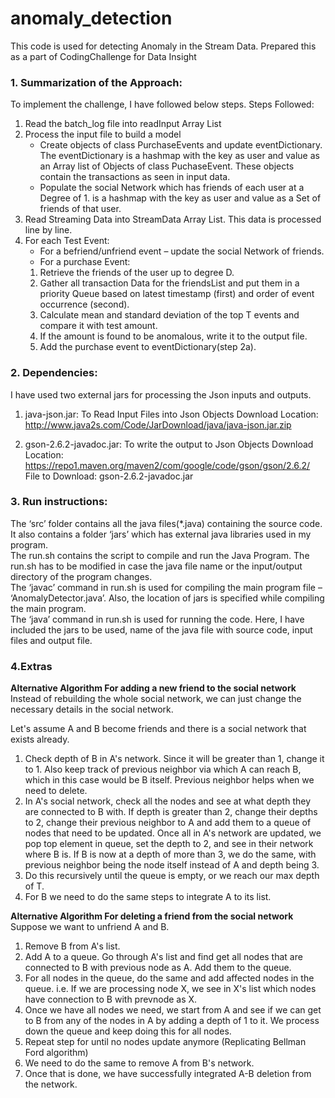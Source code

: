 # anomaly_detection
This code is used for detecting Anomaly in the Stream Data. Prepared this as a part of CodingChallenge for Data Insight

### 1.	Summarization of the Approach: ###
   To implement the challenge, I have followed below steps.
   Steps Followed:
   1. Read the batch_log file into readInput Array List
   2. Process the input file to build a model
      * Create objects of class PurchaseEvents and update eventDictionary. The eventDictionary is a hashmap with the key               as user and value as an Array list of Objects of class PuchaseEvent. These objects contain the transactions as                 seen in input data.
      * Populate the social Network which has friends of each user at a Degree of 1. is a hashmap with the key as user                 and value as a Set of friends of that user.
   3. Read Streaming Data into StreamData Array List. This data is processed line by line.
   4. For each Test Event:  
      - For a befriend/unfriend event – update the social Network of friends.
      - For a purchase Event:
       1. Retrieve the friends of the user up to degree D.
       2. Gather all transaction Data for the friendsList and put them in a priority Queue based on latest timestamp (first) and order of event occurrence (second).
       3. Calculate mean and standard deviation of the top T events and compare it with test amount.
       4. If the amount is found to be anomalous, write it to the output file.
       5. Add the purchase event to eventDictionary(step 2a).

### 2.	Dependencies: ###
   I have used two external jars for processing the Json inputs and outputs.
    
   1. java-json.jar: To Read Input Files into Json Objects
      Download Location: http://www.java2s.com/Code/JarDownload/java/java-json.jar.zip
              
   2. gson-2.6.2-javadoc.jar: To write the output to Json Objects
      Download Location: https://repo1.maven.org/maven2/com/google/code/gson/gson/2.6.2/
      File to Download: gson-2.6.2-javadoc.jar

### 3.	Run instructions: ###

   The ‘src’ folder contains all the java files(*.java) containing the source code. It also contains a folder ‘jars’ which        has external java libraries used in my program.  
   The run.sh contains the script to compile and run the Java Program. The run.sh has to be modified in case the java file        name or the input/output directory of the program changes.  
   The ‘javac’ command in run.sh is used for compiling the main program file – ‘AnomalyDetector.java’. Also, the location        of jars is specified while compiling the main program.  
   The ‘java’ command in run.sh is used for running the code. Here, I have included the jars to be used, name of the java file    with source code, input files and output file.
   
   ### 4.Extras ###
   
   **Alternative Algorithm For adding a new friend to the social network**  
   Instead of rebuilding the whole social network, we can just change the necessary details in the social network.
   
   Let's assume A and B become friends and there is a social network that exists already.
   
   1.	Check depth of B in A's network. Since it will be greater than 1, change it to 1. Also keep track of previous neighbor via which A can reach B, which in this case would be B itself. Previous neighbor helps when we need to delete.  
   2.	In A's social network, check all the nodes and see at what depth they are connected to B with. If depth is greater than 2, change their depths to 2, change their previous neighbor to A and add them to a queue of nodes that need to be updated. Once all in A's network are updated, we pop top element in queue, set the depth to 2, and see in their network where B is. If B is now at a depth of more than 3, we do the same, with previous neighbor being the node itself instead of A and depth being 3.
   3.	Do this recursively until the queue is empty, or we reach our max depth of T.
   4. For B we need to do the same steps to integrate A to its list.

   **Alternative Algorithm For deleting a friend from the social network**  
   Suppose we want to unfriend A and B.

   1. Remove B from A's list.
   2. Add A to a queue. Go through A's list and find get all nodes that are connected to B with previous node as A. Add them to the queue. 
   3. For all nodes in the queue, do the same and add affected nodes in the queue. i.e. If we are processing node X, we see in X's list which nodes have connection to B with prevnode as X.
   4. Once we have all nodes we need, we start from A and see if we can get to B from any of the nodes in A by adding a depth of 1 to it. We process down the queue and keep doing this for all nodes. 
   5. Repeat step for until no nodes update anymore
(Replicating Bellman Ford algorithm)
   6. We need to do the same to remove A from B's network.
   7. Once that is done, we have successfully integrated A-B deletion from the network.
 

